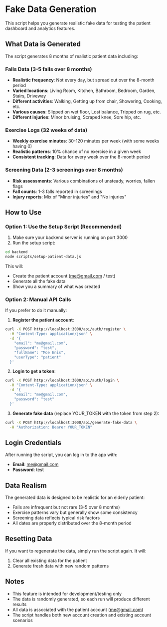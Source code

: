 # Fake Data Generation

This script helps you generate realistic fake data for testing the patient dashboard and analytics features.

## What Data is Generated

The script generates 8 months of realistic patient data including:

### Falls Data (3-5 falls over 8 months)
- **Realistic frequency**: Not every day, but spread out over the 8-month period
- **Varied locations**: Living Room, Kitchen, Bathroom, Bedroom, Garden, Stairs, Driveway
- **Different activities**: Walking, Getting up from chair, Showering, Cooking, etc.
- **Various causes**: Slipped on wet floor, Lost balance, Tripped on rug, etc.
- **Different injuries**: Minor bruising, Scraped knee, Sore hip, etc.

### Exercise Logs (32 weeks of data)
- **Weekly exercise minutes**: 30-120 minutes per week (with some weeks having 0)
- **Realistic patterns**: 10% chance of no exercise in a given week
- **Consistent tracking**: Data for every week over the 8-month period

### Screening Data (2-3 screenings over 8 months)
- **Risk assessments**: Various combinations of unsteady, worries, fallen flags
- **Fall counts**: 1-3 falls reported in screenings
- **Injury reports**: Mix of "Minor injuries" and "No injuries"

## How to Use

### Option 1: Use the Setup Script (Recommended)

1. Make sure your backend server is running on port 3000
2. Run the setup script:

```bash
cd backend
node scripts/setup-patient-data.js
```

This will:
- Create the patient account (me@gmail.com / test)
- Generate all the fake data
- Show you a summary of what was created

### Option 2: Manual API Calls

If you prefer to do it manually:

1. **Register the patient account**:
```bash
curl -X POST http://localhost:3000/api/auth/register \
  -H "Content-Type: application/json" \
  -d '{
    "email": "me@gmail.com",
    "password": "test",
    "fullName": "Moe Enis",
    "userType": "patient"
  }'
```

2. **Login to get a token**:
```bash
curl -X POST http://localhost:3000/api/auth/login \
  -H "Content-Type: application/json" \
  -d '{
    "email": "me@gmail.com",
    "password": "test"
  }'
```

3. **Generate fake data** (replace YOUR_TOKEN with the token from step 2):
```bash
curl -X POST http://localhost:3000/api/generate-fake-data \
  -H "Authorization: Bearer YOUR_TOKEN"
```

## Login Credentials

After running the script, you can log in to the app with:
- **Email**: me@gmail.com
- **Password**: test

## Data Realism

The generated data is designed to be realistic for an elderly patient:
- Falls are infrequent but not rare (3-5 over 8 months)
- Exercise patterns vary but generally show some consistency
- Screening data reflects typical risk factors
- All dates are properly distributed over the 8-month period

## Resetting Data

If you want to regenerate the data, simply run the script again. It will:
1. Clear all existing data for the patient
2. Generate fresh data with new random patterns

## Notes

- This feature is intended for development/testing only
- The data is randomly generated, so each run will produce different results
- All data is associated with the patient account (me@gmail.com)
- The script handles both new account creation and existing account scenarios
